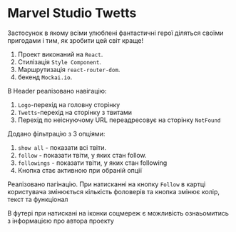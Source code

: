 # Marvel Studio Twetts

Застосунок в якому всіми улюблені фантастичні герої діляться своїми пригодами і
тим, як зробити цей світ краще!

1. Проект виконаний на `React`.
2. Стилізація `Style Component`.
3. Маршрутизація `react-router-dom`.
4. бекенд `Mockai.io`.

В Header реалізовано навігацію:

1. `Logo`-перехід на головну сторінку
2. `Twetts`-перехід на сторінку з твитами
3. Перехід по неіснуючому URL переадресовує на сторінку `NotFound`

Додано фільтрацію з 3 опціями:

1. `show all` - показати всі твіти.
2. `follow` - показати твіти, у яких стан follow.
3. `followings` - показати твіти, у яких стан following
4. Кнопка стає активною при обраній опції

Реалізовано пагінацію. При натисканні на кнопку `Follow` в картці користувача
змінюється кількість фоловерів та кнопка змінює колір, текст та функціонал

В футері при натискані на іконки соцмереж є можливість ознаьомитись з
інформацією про автора проекту
